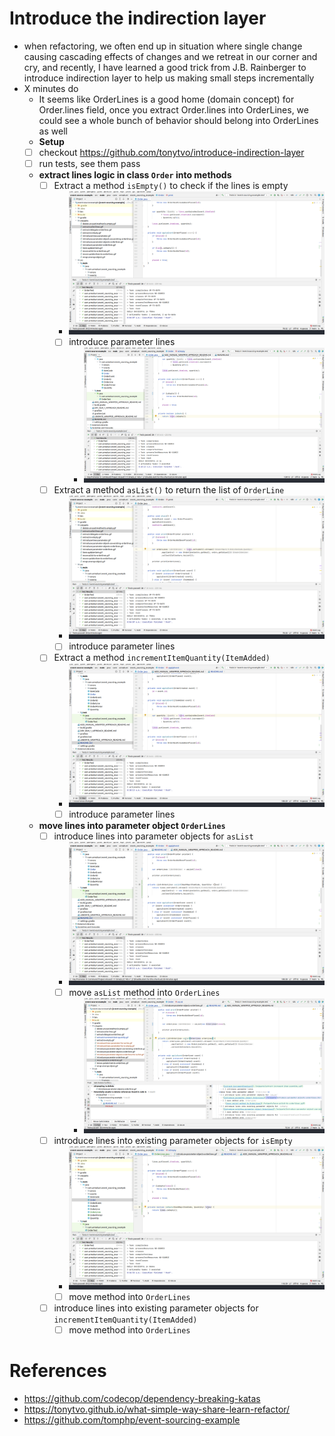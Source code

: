 # Introduce the indirection layer
- when refactoring, we often end up in situation where single change causing cascading effects of changes and we retreat in our corner and cry, and recently, I have learned a good trick from J.B. Rainberger to introduce indirection layer to help us making small steps incrementally
- X minutes do
    - It seems like OrderLines is a good home (domain concept) for Order.lines field, once you extract Order.lines into OrderLines, we could see a whole bunch of behavior should belong into OrderLines as well
    - **Setup**
    - [ ] checkout https://github.com/tonytvo/introduce-indirection-layer
    - [ ] run tests, see them pass
    - **extract lines logic in class `Order` into methods**
      - [ ] Extract a method `isEmpty()` to check if the lines is empty 
        - ![extract isEmpty method](./snippets/extract-is-empty.gif) 
        - [ ] introduce parameter lines
          - ![introduce lines parameter](./snippets/introduce-lines-parameter-for-is-empty.gif)
      - [ ] Extract a method `asList()` to return the list of `OrderLine` 
        - ![extract asList method](./snippets/extract-aslist-lines.gif) 
        - [ ] introduce parameter lines
      - [ ] Extract a method `incrementItemQuantity(ItemAdded)`
        - ![extract incrementItemCount](./snippets/extract-increment-item-quantity.gif) 
        - [ ] introduce parameter lines
    - **move lines into parameter object `OrderLines`**
      - [ ] introduce lines into parameter objects for `asList`
        - ![introduce parameter object OrderLines](./snippets/introduce-parameter-objects-orderlines-for-as-list.gif) 
        - [ ] move `asList` method into `OrderLines`
          - ![move asList method to OrderLines](./snippets/move-aslist-to-orderlines.gif)
      - [ ] introduce lines into existing parameter objects for `isEmpty`
        - ![introduce existing parameter object OrderLines](./snippets/introduce-parameter-object-use-existing-orderlines-for-is-empty.gif) 
        - [ ] move method into `OrderLines`
      - [ ] introduce lines into existing parameter objects for `incrementItemQuantity(ItemAdded)`
        - [ ] move method into `OrderLines`

# References
- https://github.com/codecop/dependency-breaking-katas
- https://tonytvo.github.io/what-simple-way-share-learn-refactor/
- https://github.com/tomphp/event-sourcing-example
